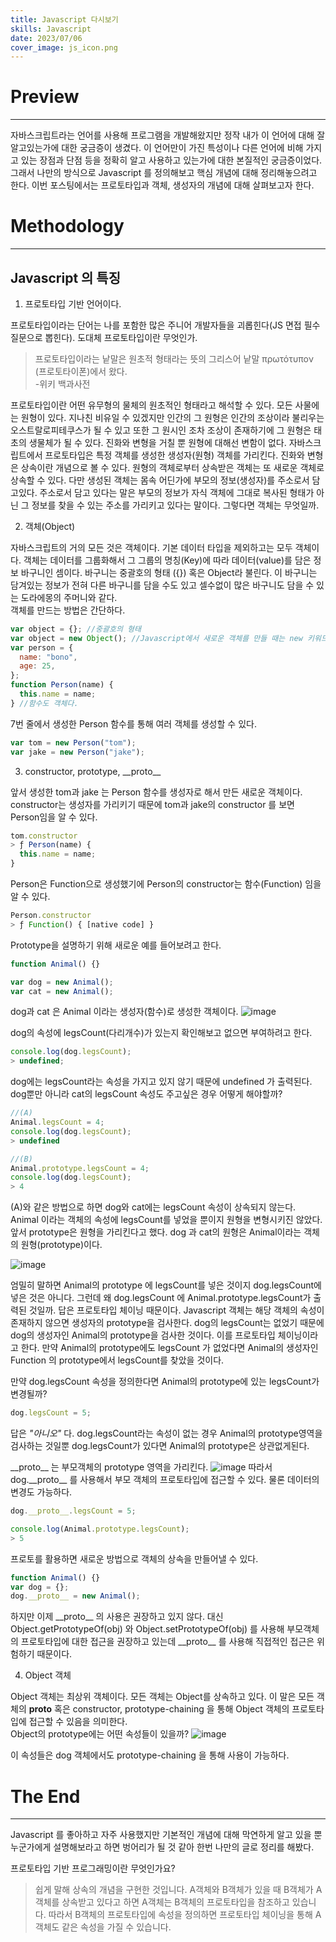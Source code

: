 ```yaml
---
title: Javascript 다시보기
skills: Javascript
date: 2023/07/06
cover_image: js_icon.png
---
```


# **Preview**

---

자바스크립트라는 언어를 사용해 프로그램을 개발해왔지만 정작 내가 이 언어에 대해 잘 알고있는가에 대한 궁금증이 생겼다. 이 언어만이 가진 특성이나 다른 언어에 비해 가지고 있는 장점과 단점 등을 정확히 알고 사용하고 있는가에 대한 본질적인 궁금증이었다.
그래서 나만의 방식으로 Javascript 를 정의해보고 핵심 개념에 대해 정리해놓으려고 한다.
이번 포스팅에서는 프로토타입과 객체, 생성자의 개념에 대해 살펴보고자 한다.

# **Methodology**

---

## Javascript 의 특징

1. 프로토타입 기반 언어이다.

프로토타입이라는 단어는 나를 포함한 많은 주니어 개발자들을 괴롭힌다(JS 면접 필수질문으로 뽑힌다). 도대체 프로토타입이란 무엇인가.

> 프로토타입이라는 낱말은 원초적 형태라는 뜻의 그리스어 낱말 πρωτότυπον (프로토타이폰)에서 왔다.  
> -위키 백과사전

프로토타입이란 어떤 유무형의 물체의 원초적인 형태라고 해석할 수 있다. 모든 사물에는 원형이 있다. 지나친 비유일 수 있겠지만 인간의 그 원형은 인간의 조상이라 불리우는 오스트랄로피테쿠스가 될 수 있고 또한 그 원시인 조차 조상이 존재하기에 그 원형은 태초의 생물체가 될 수 있다. 진화와 변형을 거칠 뿐 원형에 대해선 변함이 없다. 자바스크립트에서 프로토타입은 특정 객체를 생성한 생성자(원형) 객체를 가리킨다. 진화와 변형은 상속이란 개념으로 볼 수 있다. 원형의 객체로부터 상속받은 객체는 또 새로운 객체로 상속할 수 있다. 다만 생성된 객체는 몸속 어딘가에 부모의 정보(생성자)를 주소로서 담고있다. 주소로서 담고 있다는 말은 부모의 정보가 자식 객체에 그대로 복사된 형태가 아닌 그 정보를 찾을 수 있는 주소를 가리키고 있다는 말이다.
그렇다면 객체는 무엇일까.

2. 객체(Object)

자바스크립트의 거의 모든 것은 객체이다. 기본 데이터 타입을 제외하고는 모두 객체이다. 객체는 데이터를 그룹화해서 그 그룹의 명칭(Key)에 따라 데이터(value)를 담은 정보 바구니인 셈이다. 바구니는 중괄호의 형태 ({}) 혹은 Object라 불린다. 이 바구니는 담겨있는 정보가 전혀 다른 바구니를 담을 수도 있고 셀수없이 많은 바구니도 담을 수 있는 도라에몽의 주머니와 같다.  
객체를 만드는 방법은 간단하다.

```javascript
var object = {}; //중괄호의 형태
var object = new Object(); //Javascript에서 새로운 객체를 만들 때는 new 키워드를 사용한다.
var person = {
  name: "bono",
  age: 25,
};
function Person(name) {
  this.name = name;
} //함수도 객체다.
```

7번 줄에서 생성한 Person 함수를 통해 여러 객체를 생성할 수 있다.

```javascript
var tom = new Person("tom");
var jake = new Person("jake");
```

3. constructor, prototype, \_\_proto\_\_

앞서 생성한 tom과 jake 는 Person 함수를 생성자로 해서 만든 새로운 객체이다.
constructor는 생성자를 가리키기 때문에 tom과 jake의 constructor 를 보면 Person임을 알 수 있다.

```javascript
tom.constructor
> ƒ Person(name) {
  this.name = name;
}
```

Person은 Function으로 생성했기에 Person의 constructor는 함수(Function) 임을 알 수 있다.

```javascript
Person.constructor
> ƒ Function() { [native code] }
```

Prototype을 설명하기 위해 새로운 예를 들어보려고 한다.

```javascript
function Animal() {}

var dog = new Animal();
var cat = new Animal();
```

dog과 cat 은 Animal 이라는 생성자(함수)로 생성한 객체이다.
![image](/images/6_2.png)

dog의 속성에 legsCount(다리개수)가 있는지 확인해보고 없으면 부여하려고 한다.

```javascript
console.log(dog.legsCount);
> undefined;
```

dog에는 legsCount라는 속성을 가지고 있지 않기 때문에 undefined 가 출력된다. dog뿐만 아니라 cat의 legsCount 속성도 주고싶은 경우 어떻게 해야할까?

```javascript
//(A)
Animal.legsCount = 4;
console.log(dog.legsCount);
> undefined

//(B)
Animal.prototype.legsCount = 4;
console.log(dog.legsCount);
> 4
```

(A)와 같은 방법으로 하면 dog와 cat에는 legsCount 속성이 상속되지 않는다. Animal 이라는 객체의 속성에 legsCount를 넣었을 뿐이지 원형을 변형시키진 않았다.
앞서 prototype은 원형을 가리킨다고 했다. dog 과 cat의 원형은 Animal이라는 객체의 원형(prototype)이다.

![image](/images/6_3.png)

엄밀히 말하면 Animal의 prototype 에 legsCount를 넣은 것이지 dog.legsCount에 넣은 것은 아니다. 그런데 왜 dog.legsCount 에 Animal.prototype.legsCount가 출력된 것일까.
답은 프로토타입 체이닝 때문이다. Javascript 객체는 해당 객체의 속성이 존재하지 않으면 생성자의 prototype을 검사한다. dog의 legsCount는 없었기 때문에 dog의 생성자인 Animal의 prototype을 검사한 것이다. 이를 프로토타입 체이닝이라고 한다.
만약 Animal의 prototype에도 legsCount 가 없었다면 Animal의 생성자인 Function 의 prototype에서 legsCount를 찾았을 것이다.

만약 dog.legsCount 속성을 정의한다면 Animal의 prototype에 있는 legsCount가 변경될까?

```javascript
dog.legsCount = 5;
```

답은 _"아니오"_ 다. dog.legsCount라는 속성이 없는 경우 Animal의 prototype영역을 검사하는 것일뿐 dog.legsCount가 있다면 Animal의 prototype은 상관없게된다.

\_\_proto\_\_ 는 부모객체의 prototype 영역을 가리킨다.
![image](/images/6_4.png)
따라서 dog.\_\_proto\_\_ 를 사용해서 부모 객체의 프로토타입에 접근할 수 있다. 물론 데이터의 변경도 가능하다.

```javascript
dog.__proto__.legsCount = 5;

console.log(Animal.prototype.legsCount);
> 5
```

프로토를 활용하면 새로운 방법으로 객체의 상속을 만들어낼 수 있다.

```javascript
function Animal() {}
var dog = {};
dog.__proto__ = new Animal();
```

하지만 이제 \_\_proto\_\_ 의 사용은 권장하고 있지 않다.
대신 Object.getPrototypeOf(obj) 와 Object.setPrototypeOf(obj) 를 사용해 부모객체의 프로토타입에 대한 접근을 권장하고 있는데 \_\_proto\_\_ 를 사용해 직접적인 접근은 위험하기 때문이다.

4. Object 객체

Object 객체는 최상위 객체이다. 모든 객체는 Object를 상속하고 있다. 이 말은 모든 객체의 **proto** 혹은 constructor, prototype-chaining 을 통해 Object 객체의 프로토타입에 접근할 수 있음을 의미한다.  
Object의 prototype에는 어떤 속성들이 있을까?
![image](/images/6_5.png)

이 속성들은 dog 객체에서도 prototype-chaining 을 통해 사용이 가능하다.

# **The End**

---

Javascript 를 좋아하고 자주 사용했지만 기본적인 개념에 대해 막연하게 알고 있을 뿐 누군가에게 설명해보라고 하면 벙어리가 될 것 같아 한번 나만의 글로 정리를 해봤다.

프로토타입 기반 프로그래밍이란 무엇인가요?

> 쉽게 말해 상속의 개념을 구현한 것입니다. A객체와 B객체가 있을 때 B객체가 A객체를 상속받고 있다고 하면 A객체는 B객체의 프로토타입을 참조하고 있습니다. 따라서 B객체의 프로토타입에 속성을 정의하면 프로토타입 체이닝을 통해 A객체도 같은 속성을 가질 수 있습니다.
